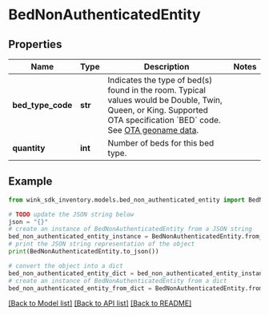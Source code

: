 # BedNonAuthenticatedEntity


## Properties

Name | Type | Description | Notes
------------ | ------------- | ------------- | -------------
**bed_type_code** | **str** | Indicates the type of bed(s) found in the room. Typical values would be Double, Twin, Queen, or King. Supported OTA specification &#x60;BED&#x60; code. See [OTA geoname data](#operation/showAvailableCodesForCategory). | 
**quantity** | **int** | Number of beds for this bed type. | 

## Example

```python
from wink_sdk_inventory.models.bed_non_authenticated_entity import BedNonAuthenticatedEntity

# TODO update the JSON string below
json = "{}"
# create an instance of BedNonAuthenticatedEntity from a JSON string
bed_non_authenticated_entity_instance = BedNonAuthenticatedEntity.from_json(json)
# print the JSON string representation of the object
print(BedNonAuthenticatedEntity.to_json())

# convert the object into a dict
bed_non_authenticated_entity_dict = bed_non_authenticated_entity_instance.to_dict()
# create an instance of BedNonAuthenticatedEntity from a dict
bed_non_authenticated_entity_from_dict = BedNonAuthenticatedEntity.from_dict(bed_non_authenticated_entity_dict)
```
[[Back to Model list]](../README.md#documentation-for-models) [[Back to API list]](../README.md#documentation-for-api-endpoints) [[Back to README]](../README.md)


